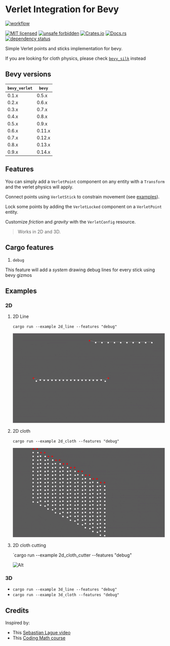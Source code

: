 # Verlet Integration for Bevy

[![workflow](https://github.com/ManevilleF/bevy_verlet/actions/workflows/rust.yml/badge.svg)](https://github.com/ManevilleF/bevy_verlet/actions/workflows/rust.yml)

[![MIT licensed](https://img.shields.io/badge/license-MIT-blue.svg)](./LICENSE)
[![unsafe forbidden](https://img.shields.io/badge/unsafe-forbidden-success.svg)](https://github.com/rust-secure-code/safety-dance/)
[![Crates.io](https://img.shields.io/crates/v/bevy_verlet.svg)](https://crates.io/crates/bevy_verlet)
[![Docs.rs](https://docs.rs/bevy_verlet/badge.svg)](https://docs.rs/bevy_verlet)
[![dependency status](https://deps.rs/crate/bevy_verlet/0.9.0/status.svg)](https://deps.rs/crate/bevy_verlet)

<!-- cargo-sync-readme start -->

Simple Verlet points and sticks implementation for bevy.

If you are looking for cloth physics, please check
[`bevy_silk`](https://github.com/ManevilleF/bevy_silk) instead

## Bevy versions

 | `bevy_verlet` | `bevy`    |
 |---------------|-----------|
 | 0.1.x         | 0.5.x     |
 | 0.2.x         | 0.6.x     |
 | 0.3.x         | 0.7.x     |
 | 0.4.x         | 0.8.x     |
 | 0.5.x         | 0.9.x     |
 | 0.6.x         | 0.11.x    |
 | 0.7.x         | 0.12.x    |
 | 0.8.x         | 0.13.x    |
 | 0.9.x         | 0.14.x    |

## Features

You can simply add a `VerletPoint` component on any entity with a
`Transform` and the verlet physics will apply.

Connect points using `VerletStick` to constrain movement (see
[examples](./examples)).

Lock some points by adding the `VerletLocked` component on a `VerletPoint`
entity.

Customize *friction* and *gravity* with the `VerletConfig` resource.

> Works in 2D and 3D.

## Cargo features

1. `debug`

This feature will add a *system* drawing debug lines for every stick using
bevy gizmos

<!-- cargo-sync-readme end -->

## Examples

### 2D

1. 2D Line

   `cargo run --example 2d_line --features "debug"`

   ![Alt](./docs/demo_line.gif "demo gif")

2. 2D cloth

   `cargo run --example 2d_cloth --features "debug"`

   ![Alt](./docs/demo_cloth.gif "demo gif")

3. 2D cloth cutting

   `cargo run --example 2d_cloth_cutter --features "debug"

   ![Alt](./docs/demo_cloth_cutting.gif "demo gif")

### 3D

* `cargo run --example 3d_line --features "debug"`
* `cargo run --example 3d_cloth --features "debug"`

## Credits

Inspired by:

* This [Sebastian Lague video](https://www.youtube.com/watch?v=PGk0rnyTa1U)
* This [Coding Math course](https://www.youtube.com/watch?v=3HjO_RGIjCU)
